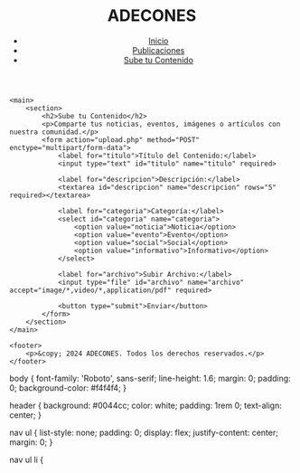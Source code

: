 <!DOCTYPE html>
<html lang="es">
<head>
    <meta charset="UTF-8">
    <meta name="viewport" content="width=device-width, initial-scale=1.0">
    <title>ADECONES - Sube tu Contenido</title>
    <link rel="stylesheet" href="styles.css">
</head>
<body>
    <header>
        <h1>ADECONES</h1>
        <nav>
            <ul>
                <li><a href="index.html">Inicio</a></li>
                <li><a href="publicaciones.html">Publicaciones</a></li>
                <li><a href="subir.html">Sube tu Contenido</a></li>
            </ul>
        </nav>
    </header>

    <main>
        <section>
            <h2>Sube tu Contenido</h2>
            <p>Comparte tus noticias, eventos, imágenes o artículos con nuestra comunidad.</p>
            <form action="upload.php" method="POST" enctype="multipart/form-data">
                <label for="titulo">Título del Contenido:</label>
                <input type="text" id="titulo" name="titulo" required>
                
                <label for="descripcion">Descripción:</label>
                <textarea id="descripcion" name="descripcion" rows="5" required></textarea>
                
                <label for="categoria">Categoría:</label>
                <select id="categoria" name="categoria">
                    <option value="noticia">Noticia</option>
                    <option value="evento">Evento</option>
                    <option value="social">Social</option>
                    <option value="informativo">Informativo</option>
                </select>
                
                <label for="archivo">Subir Archivo:</label>
                <input type="file" id="archivo" name="archivo" accept="image/*,video/*,application/pdf" required>
                
                <button type="submit">Enviar</button>
            </form>
        </section>
    </main>

    <footer>
        <p>&copy; 2024 ADECONES. Todos los derechos reservados.</p>
    </footer>
</body>
</html>
body {
    font-family: 'Roboto', sans-serif;
    line-height: 1.6;
    margin: 0;
    padding: 0;
    background-color: #f4f4f4;
}

header {
    background: #0044cc;
    color: white;
    padding: 1rem 0;
    text-align: center;
}

nav ul {
    list-style: none;
    padding: 0;
    display: flex;
    justify-content: center;
    margin: 0;
}

nav ul li {
